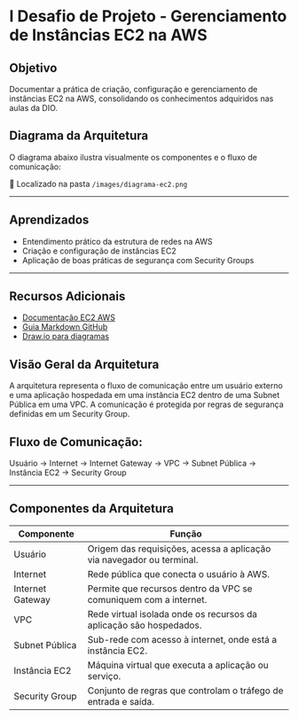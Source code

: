 # I Desafio de Projeto - Gerenciamento de Instâncias EC2 na AWS

## Objetivo
Documentar a prática de criação, configuração e gerenciamento de instâncias EC2 na AWS, consolidando os conhecimentos adquiridos nas aulas da DIO.

## Diagrama da Arquitetura

O diagrama abaixo ilustra visualmente os componentes e o fluxo de comunicação:

📁 Localizado na pasta `/images/diagrama-ec2.png`

---

## Aprendizados

- Entendimento prático da estrutura de redes na AWS  
- Criação e configuração de instâncias EC2  
- Aplicação de boas práticas de segurança com Security Groups  

---

##  Recursos Adicionais

- [Documentação EC2 AWS](https://docs.aws.amazon.com/pt_br/AWSEC2/latest/UserGuide/concepts.html)  
- [Guia Markdown GitHub](https://guides.github.com/features/mastering-markdown/)  
- [Draw.io para diagramas](https://draw.io)  


## Visão Geral da Arquitetura

A arquitetura representa o fluxo de comunicação entre um usuário externo e uma aplicação hospedada em uma instância EC2 dentro de uma Subnet Pública em uma VPC. A comunicação é protegida por regras de segurança definidas em um Security Group.

## Fluxo de Comunicação:

Usuário → Internet → Internet Gateway → VPC → Subnet Pública → Instância EC2 → Security Group


---

## Componentes da Arquitetura

| Componente         | Função                                                                 |
|--------------------|------------------------------------------------------------------------|
|  Usuário         | Origem das requisições, acessa a aplicação via navegador ou terminal. |
|  Internet        | Rede pública que conecta o usuário à AWS.                             |
|  Internet Gateway | Permite que recursos dentro da VPC se comuniquem com a internet.     |
|  VPC             | Rede virtual isolada onde os recursos da aplicação são hospedados.    |
|  Subnet Pública  | Sub-rede com acesso à internet, onde está a instância EC2.            |
|  Instância EC2   | Máquina virtual que executa a aplicação ou serviço.                   |
|  Security Group  | Conjunto de regras que controlam o tráfego de entrada e saída.        |



